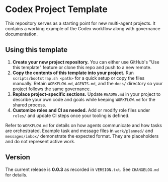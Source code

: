 # Codex Project Template

This repository serves as a starting point for new multi-agent projects. It contains a working example of the Codex workflow along with governance documentation.

## Using this template

1. **Create your new project repository.** You can either use GitHub's "Use this template" feature or clone this repo and push to a new remote.
2. **Copy the contents of this template into your project.** Run `scripts/bootstrap.sh <path>` for a quick setup or copy the files manually. Retain `WORKFLOW.md`, `AGENTS.md`, and the `docs/` directory so your project follows the same governance.
3. **Replace project-specific sections.** Update `README.md` in your project to describe your own code and goals while keeping `WORKFLOW.md` for the shared process.
4. **Customize roles and CI as needed.** Add or modify role files under `roles/` and update CI steps once your tooling is defined.

Refer to `WORKFLOW.md` for details on how agents communicate and how tasks are orchestrated. Example task and message files in `work/planned/` and `messages/inbox/` demonstrate the expected format. They are placeholders and do not represent active work.

## Version

The current release is **0.0.3** as recorded in `VERSION.txt`. See `CHANGELOG.md` for details.
